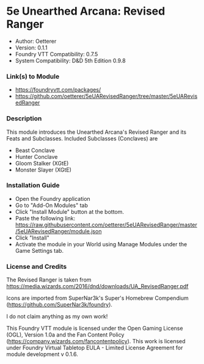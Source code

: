 # 5e Unearthed Arcana: Revised Ranger

* Author: Oetterer
* Version: 0.1.1
* Foundry VTT Compatibility: 0.7.5
* System Compatibility: D&D 5th Edition 0.9.8

### Link(s) to Module
* https://foundryvtt.com/packages/
* https://github.com/oetterer/5eUARevisedRanger/tree/master/5eUARevisedRanger

### Description
This module introduces the Unearthed Arcana's Revised Ranger and its
Feats and Subclasses. Included Subclasses (Conclaves) are

* Beast Conclave
* Hunter Conclave
* Gloom Stalker (XGtE)
* Monster Slayer (XGtE)

### Installation Guide
* Open the Foundry application
* Go to "Add-On Modules" tab
* Click "Install Module" button at the bottom.
* Paste the following link: https://raw.githubusercontent.com/oetterer/5eUARevisedRanger/master/5eUARevisedRanger/module.json
* Click "Install"
* Activate the module in your World using Manage Modules under the Game Settings tab.

### License and Credits
The Revised Ranger is taken from https://media.wizards.com/2016/dnd/downloads/UA_RevisedRanger.pdf

Icons are imported from SuperNar3k's Super's Homebrew Compendium
(https://github.com/SuperNar3k/foundry).

I do not claim anything as my own work!

This Foundry VTT module is licensed under the Open Gaming License (OGL), Version 1.0a and the Fan Content Policy
(https://company.wizards.com/fancontentpolicy).
This work is licensed under Foundry Virtual Tabletop EULA - Limited License Agreement for module development v 0.1.6.
